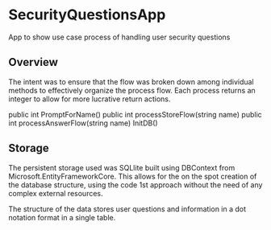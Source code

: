 # SecurityQuestionsApp
App to show use case process of handling user security questions


## Overview

The intent was to ensure that the flow was broken down among individual methods to effectively organize the process flow. Each process returns an integer to allow for more lucrative return actions. 

 public int PromptForName()
 public int processStoreFlow(string name)
 public int processAnswerFlow(string name)
 InitDB()


## Storage

The persistent storage used was SQLlite built using DBContext from Microsoft.EntityFrameworkCore. This allows for the on the spot creation of the database structure, using the code 1st approach without the need of any complex external resources.

The structure of the data stores user questions and information in a dot notation format in a single table.
